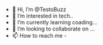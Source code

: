 - 👋 Hi, I’m @TestoBuzz
- 👀 I’m interested in tech..
- 🌱 I’m currently learning coading...
- 💞️ I’m looking to collaborate on ...
- 📫 How to reach me - 

<!---
TestoBuzz/TestoBuzz is a ✨ special ✨ repository because its `README.md` (this file) appears on your GitHub profile.
You can click the Preview link to take a look at your changes.
--->
